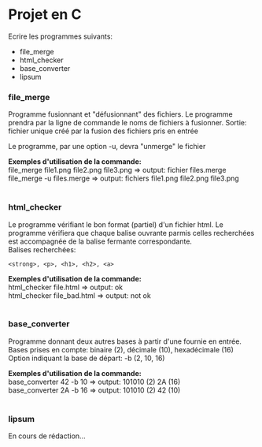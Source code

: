 # Projet en C

Ecrire les programmes suivants:  
- file_merge
- html_checker
- base_converter
- lipsum

### file_merge
Programme fusionnant et "défusionnant" des fichiers.
Le programme prendra par la ligne de commande le noms de fichiers à fusionner.
Sortie: fichier unique créé par la fusion des fichiers pris en entrée 

Le programme, par une option -u, devra "unmerge" le fichier

__Exemples d'utilisation de la commande:__  
file_merge file1.png file2.png file3.png => output: fichier files.merge  
file_merge -u files.merge => output: fichiers file1.png file2.png file3.png
<br>
<br>

### html_checker
Le programme vérifiant  le bon format (partiel) d'un fichier html. 
Le programme vérifiera que chaque balise ouvrante parmis celles recherchées est accompagnée de la balise fermante correspondante.   
Balises recherchées: 
```
<strong>, <p>, <h1>, <h2>, <a>
```

__Exemples d'utilisation de la commande:__  
html_checker file.html => output: ok   
html_checker file_bad.html => output: not ok 
<br>
<br>

### base_converter
Programme donnant deux autres bases à partir d'une fournie en entrée. 
Bases prises en compte: binaire (2), décimale (10), hexadécimale (16)   
Option indiquant la base de départ: -b (2, 10, 16) 

__Exemples d'utilisation de la commande:__  
base_converter 42 -b 10 => output: 101010 (2) 2A (16)   
base_converter 2A -b 16 => output: 101010 (2) 42 (10)
<br>
<br>

### lipsum  
En cours de rédaction...